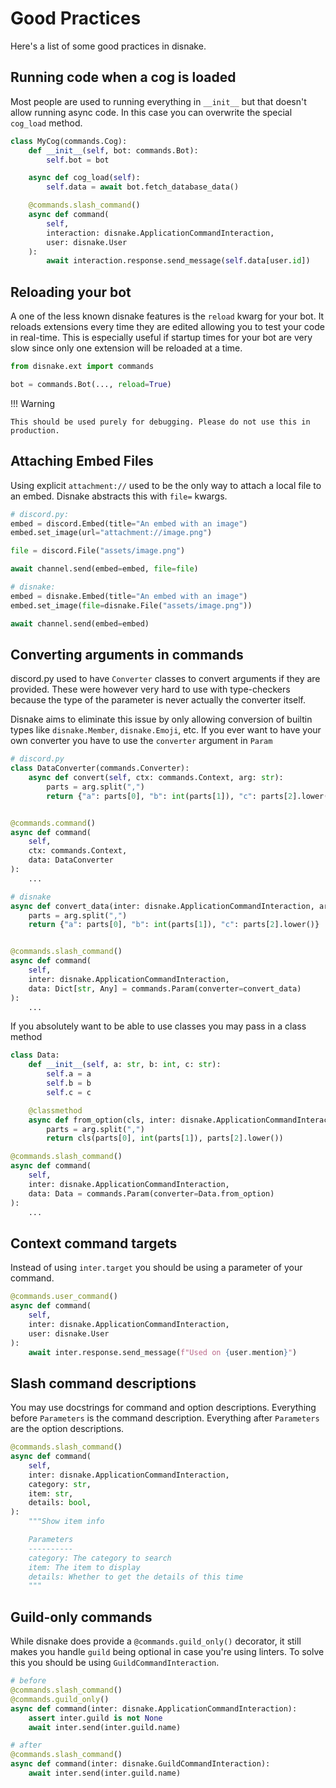 # Good Practices

Here's a list of some good practices in disnake.

## Running code when a cog is loaded

Most people are used to running everything in `__init__` but that doesn't allow running async code. In this case you can overwrite the special `cog_load` method. 

```py
class MyCog(commands.Cog):
    def __init__(self, bot: commands.Bot):
        self.bot = bot

    async def cog_load(self):
        self.data = await bot.fetch_database_data()

    @commands.slash_command()
    async def command(
        self, 
        interaction: disnake.ApplicationCommandInteraction,
        user: disnake.User
    ):
        await interaction.response.send_message(self.data[user.id])
```

## Reloading your bot

A one of the less known disnake features is the `reload` kwarg for your bot. It reloads extensions every time they are edited allowing you to test your code in real-time.
This is especially useful if startup times for your bot are very slow since only one extension will be reloaded at a time.

```py
from disnake.ext import commands

bot = commands.Bot(..., reload=True)
```

!!! Warning

    This should be used purely for debugging. Please do not use this in production.

## Attaching Embed Files

Using explicit `attachment://` used to be the only way to attach a local file to an embed. Disnake abstracts this with `file=` kwargs.

```py
# discord.py:
embed = discord.Embed(title="An embed with an image")
embed.set_image(url="attachment://image.png")

file = discord.File("assets/image.png")

await channel.send(embed=embed, file=file)
```

```py
# disnake:
embed = disnake.Embed(title="An embed with an image")
embed.set_image(file=disnake.File("assets/image.png"))

await channel.send(embed=embed)
```

## Converting arguments in commands

discord.py used to have `Converter` classes to convert arguments if they are provided. These were however very hard to use with type-checkers because the type of the parameter is never actually the converter itself.

Disnake aims to eliminate this issue by only allowing conversion of builtin types like `disnake.Member`, `disnake.Emoji`, etc. If you ever want to have your own converter you have to use the `converter` argument in `Param`

```py
# discord.py
class DataConverter(commands.Converter):
    async def convert(self, ctx: commands.Context, arg: str):
        parts = arg.split(",")
        return {"a": parts[0], "b": int(parts[1]), "c": parts[2].lower()}


@commands.command()
async def command(
    self,
    ctx: commands.Context,
    data: DataConverter
):
    ...
```

```py
# disnake
async def convert_data(inter: disnake.ApplicationCommandInteraction, arg: str):
    parts = arg.split(",")
    return {"a": parts[0], "b": int(parts[1]), "c": parts[2].lower()}


@commands.slash_command()
async def command(
    self,
    inter: disnake.ApplicationCommandInteraction,
    data: Dict[str, Any] = commands.Param(converter=convert_data)
):
    ...
```

If you absolutely want to be able to use classes you may pass in a class method
```py
class Data:
    def __init__(self, a: str, b: int, c: str):
        self.a = a
        self.b = b
        self.c = c

    @classmethod
    async def from_option(cls, inter: disnake.ApplicationCommandInteraction, arg: str)
        parts = arg.split(",")
        return cls(parts[0], int(parts[1]), parts[2].lower())

@commands.slash_command()
async def command(
    self,
    inter: disnake.ApplicationCommandInteraction,
    data: Data = commands.Param(converter=Data.from_option)
):
    ...
```

## Context command targets

Instead of using `inter.target` you should be using a parameter of your command.

```py
@commands.user_command()
async def command(
    self,
    inter: disnake.ApplicationCommandInteraction,
    user: disnake.User
):
    await inter.response.send_message(f"Used on {user.mention}")
```

## Slash command descriptions

You may use docstrings for command and option descriptions. Everything before `Parameters` is the command description. Everything after `Parameters` are the option descriptions.

```py
@commands.slash_command()
async def command(
    self,
    inter: disnake.ApplicationCommandInteraction,
    category: str,
    item: str,
    details: bool,
):
    """Show item info

    Parameters
    ----------
    category: The category to search
    item: The item to display
    details: Whether to get the details of this time
    """
```

## Guild-only commands

While disnake does provide a `@commands.guild_only()` decorator, it still makes you handle `guild` being optional in case you're using linters. To solve this you should be using `GuildCommandInteraction`.

```py
# before
@commands.slash_command()
@commands.guild_only()
async def command(inter: disnake.ApplicationCommandInteraction):
    assert inter.guild is not None
    await inter.send(inter.guild.name)

# after
@commands.slash_command()
async def command(inter: disnake.GuildCommandInteraction):
    await inter.send(inter.guild.name)
```
